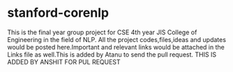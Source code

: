 # stanford-corenlp
This is the final year group project for CSE 4th year JIS College of Engineering in the field of NLP.
All the project codes,files,ideas and updates would be posted here.Important and relevant links would be attached in the Links file as well.This is added by Atanu to send the pull request.
THIS IS ADDED BY ANSHIT FOR PUL REQUEST
